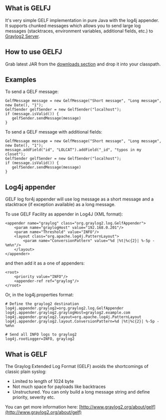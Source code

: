 What is GELFJ
------------

It's very simple GELF implementation in pure Java with the log4j appender. It supports chunked messages which allows you to send large log messages (stacktraces, environment variables, additional fields, etc.) to [Graylog2 Server](http://www.graylog2.org/).

How to use GELFJ
----------------

Grab latest JAR from the [downloads section](https://github.com/t0xa/gelfj/downloads) and drop it into your classpath.

Examples
--------

To send a GELF message:
   
    GelfMessage message = new GelfMessage("Short message", "Long message", new Date(), "1");
    GelfSender gelfSender = new GelfSender("localhost");
    if (message.isValid()) {
       gelfSender.sendMessage(message)
    }

To send a GELF message with additional fields:
   
    GelfMessage message = new GelfMessage("Short message", "Long message", new Date(), "1");
    message.addField("id", "LOLCAT").addField("_id", "typos in my closet");
    GelfSender gelfSender = new GelfSender("localhost");
    if (message.isValid()) {
       gelfSender.sendMessage(message)
    }

Log4j appender
--------------

GELF log for4j appender will use log message as a short message and a stacktrace (if exception available) as a long message.

To use GELF Facility as appender in Log4J (XML format):

    <appender name="graylog" class="org.graylog2.log.GelfAppender">
        <param name="graylogHost" value="192.168.0.201"/>
        <param name="Threshold" value="INFO"/>
        <layout class="org.apache.log4j.PatternLayout">
            <param name="ConversionPattern" value="%d |%t|%c{2}| %-5p - %m%n"/>
        </layout>
    </appender>

and then add it as a one of appenders:

    <root>
        <priority value="INFO"/>
        <appender-ref ref="graylog"/>
    </root>

Or, in the log4j.properties format:

    # Define the graylog2 destination
    log4j.appender.graylog2=org.graylog2.log.GelfAppender
    log4j.appender.graylog2.graylogHost=graylog2.example.com
    log4j.appender.graylog2.layout=org.apache.log4j.PatternLayout
    log4j.appender.graylog2.layout.ConversionPattern=%d |%t|%c{2}| %-5p - %m%n

    # Send all INFO logs to graylog2
    log4j.rootLogger=INFO, graylog2

  
What is GELF
------------

The Graylog Extended Log Format (GELF) avoids the shortcomings of classic plain syslog:

- Limited to length of 1024 byte
- Not much space for payloads like backtraces
- Unstructured. You can only build a long message string and define priority, severity etc.

You can get more information here: [http://www.graylog2.org/about/gelf](http://www.graylog2.org/about/gelf)